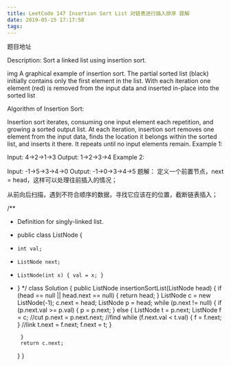```yaml
---
title: LeetCode 147 Insertion Sort List 对链表进行插入排序 题解
date: 2019-05-15 17:17:58
tags:
---
```


题目地址

Description:
Sort a linked list using insertion sort.

img
A graphical example of insertion sort. The partial sorted list (black) initially contains only the first element in the list.
With each iteration one element (red) is removed from the input data and inserted in-place into the sorted list

Algorithm of Insertion Sort:

Insertion sort iterates, consuming one input element each repetition, and growing a sorted output list.
At each iteration, insertion sort removes one element from the input data, finds the location it belongs within the sorted list, and inserts it there.
It repeats until no input elements remain.
Example 1:

Input: 4->2->1->3
Output: 1->2->3->4
Example 2:

Input: -1->5->3->4->0
Output: -1->0->3->4->5
题解：
定义一个前置节点，next = head，这样可以处理往前插入的情况；

从前向后扫描，遇到不符合顺序的数据，寻找它应该在的位置，截断链表插入；

/**
 * Definition for singly-linked list.
 * public class ListNode {
 *     int val;
 *     ListNode next;
 *     ListNode(int x) { val = x; }
 * }
 */
class Solution {
    public ListNode insertionSortList(ListNode head) {
        if (head == null || head.next == null) {
            return head;
        }
        ListNode c = new ListNode(-1);
        c.next = head;
        ListNode p = head;
        while (p.next != null) {
            if (p.next.val >= p.val) {
                p = p.next;
            } else {
               ListNode t = p.next;
               ListNode f = c;
               //cut
               p.next = p.next.next;
               //find
               while (f.next.val < t.val) {
                   f = f.next;
               }
               //link
                t.next = f.next;
                f.next = t;
            }

        }
        return c.next;
    }
}